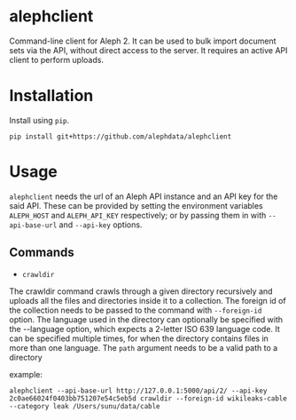 alephclient
===========

Command-line client for Aleph 2. It can be used to bulk import document sets via
the API, without direct access to the server. It requires an active API client
to perform uploads.


Installation
============
Install using `pip`.

```
pip install git+https://github.com/alephdata/alephclient
```

Usage
=====

`alephclient` needs the url of an Aleph API instance and an API key for the said
API. These can be provided by setting the environment variables `ALEPH_HOST` and
`ALEPH_API_KEY` respectively; or by passing them in with `--api-base-url` and
`--api-key` options.

Commands
--------
- `crawldir`

The crawldir command crawls through a given directory recursively and uploads
all the files and directories inside it to a collection. The foreign id of the
collection needs to be passed to the command with `--foreign-id` option. The
language used in the directory can optionally be specified with the --language
option, which expects a 2-letter ISO 639 language code. It can be specified
multiple times, for when the directory contains files in more than one language.
The `path` argument needs to be a valid path to a directory

example:
```
alephclient --api-base-url http://127.0.0.1:5000/api/2/ --api-key 2c0ae66024f0403bb751207e54c5eb5d crawldir --foreign-id wikileaks-cable --category leak /Users/sunu/data/cable
```
